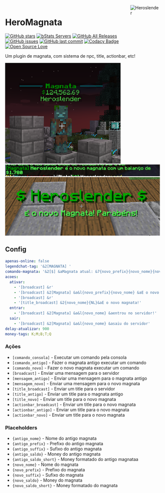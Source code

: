 <img src="https://avatars1.githubusercontent.com/u/16785313?s=96&v=4" alt="Heroslender" title="Heroslender" align="right" height="96" width="96"/>

# HeroMagnata

[![GitHub stars](https://img.shields.io/github/stars/heroslender/HeroMagnata.svg)](https://github.com/heroslender/HeroMagnata/stargazers)
[![bStats Servers](https://img.shields.io/bstats/servers/1621.svg?color=1bcc1b)](https://bstats.org/plugin/bukkit/HeroMagnata)
[![GitHub All Releases](https://img.shields.io/github/downloads/heroslender/HeroMagnata/total.svg?logoColor=fff)](https://github.com/heroslender/HeroMagnata/releases/latest)
[![GitHub issues](https://img.shields.io/github/issues-raw/heroslender/HeroMagnata.svg?label=issues)](https://github.com/heroslender/HeroMagnata/issues)
[![GitHub last commit](https://img.shields.io/github/last-commit/heroslender/HeroMagnata.svg)](https://github.com/heroslender/HeroMagnata/commit)
[![Codacy Badge](https://api.codacy.com/project/badge/Grade/5239a5b8f99b4ed49902b6aaee63f1b2)](https://app.codacy.com/app/heroslender/HeroMagnata?utm_source=github.com&utm_medium=referral&utm_content=heroslender/HeroMagnata&utm_campaign=Badge_Grade_Dashboard)
[![Open Source Love](https://badges.frapsoft.com/os/v1/open-source.svg?v=103)](https://github.com/ellerbrock/open-source-badges/)

Um plugin de magnata, com sistema de npc, title, actionbar, etc!

![Preview](https://github.com/heroslender/HeroMagnata/raw/master/assets/preview_npc.png)
![Preview](https://github.com/heroslender/HeroMagnata/raw/master/assets/preview.png)
![Preview](https://github.com/heroslender/HeroMagnata/raw/master/assets/preview_title.png)

## Config
```yaml
apenas-online: false
legendchat-tag: '&2[MAGNATA] '
comando-magnata: '&2[$] &aMagnata atual: &7{novo_prefix}{novo_nome}{novo_suffix} &8- &e{novo_saldo}'
acoes:
  ativar:
    - '[broadcast] &r'
    - '[broadcast] &2[Magnata] &a&l{novo_prefix}{novo_nome} &aE o novo magnata com um balanco de &a&l${novo_saldo}'
    - '[broadcast] &r'
    - '[title_broadcast] &2{novo_nome}{NL}&aE o novo magnata!'
  entrar:
    - '[broadcast] &2[Magnata] &a&l{novo_nome} &aentrou no servidor!'
  sair:
    - '[broadcast] &2[Magnata] &a&l{novo_nome} &asaiu do servidor'
delay-atualizar: 900
money-tags: K;M;B;T;Q
```

### Ações
  * `[comando_consola]` - Executar um comando pela consola
  * `[comando_antigo]` - Fazer o magnata antigo executar um comando
  * `[comando_novo]` - Fazer o novo magnata executar um comando
  * `[broadcast]` - Enviar uma mensagem para o servidor
  * `[mensagem_antigo]` - Enviar uma mensagem para o magnata antigo
  * `[mensagem_novo]` - Enviar uma mensagem para o novo magnata
  * `[title_broadcast]` - Enviar um title para o servidor
  * `[title_antigo]` - Enviar um title para o magnata antigo
  * `[title_novo]` - Enviar um title para o novo magnata
  * `[actionbar_broadcast]` - Enviar um title para o novo magnata
  * `[actionbar_antigo]` - Enviar um title para o novo magnata
  * `[actionbar_novo]` - Enviar um title para o novo magnata

### Placeholders
  * `{antigo_nome}` - Nome do antigo magnata
  * `{antigo_prefix}` - Prefixo do antigo magnata
  * `{antigo_suffix}` - Sufixo do antigo magnata
  * `{antigo_saldo}` - Money do antigo magnata
  * `{antigo_saldo_short}` - Money formatado do antigo magnataa
  * `{novo_nome}` - Nome do magnata
  * `{novo_prefix}` - Prefixo do magnata
  * `{novo_suffix}` - Sufixo do magnata
  * `{novo_saldo}` - Money do magnata
  * `{novo_saldo_short}` - Money formatado do magnata